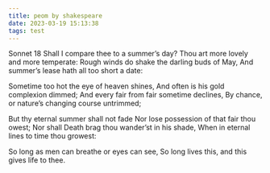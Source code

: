 ```yaml
---
title: peom by shakespeare
date: 2023-03-19 15:13:38
tags: test
---
```

Sonnet 18 Shall I compare thee to a summer’s day? Thou art more lovely and more temperate: Rough winds do shake the darling buds of May, And summer’s lease hath all too short a date:

Sometime too hot the eye of heaven shines, And often is his gold complexion dimmed; And every fair from fair sometime declines, By chance, or nature’s changing course untrimmed;

But thy eternal summer shall not fade Nor lose possession of that fair thou owest; Nor shall Death brag thou wander’st in his shade, When in eternal lines to time thou growest:

So long as men can breathe or eyes can see, So long lives this, and this gives life to thee.
